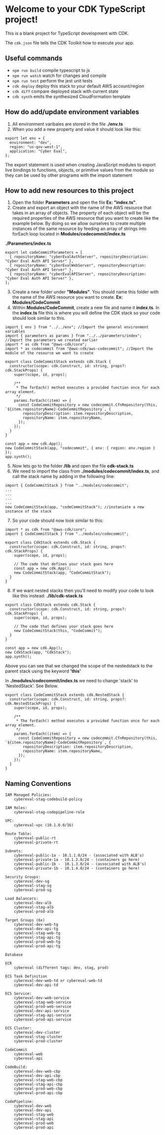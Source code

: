 # Welcome to your CDK TypeScript project!

This is a blank project for TypeScript development with CDK.

The `cdk.json` file tells the CDK Toolkit how to execute your app.

## Useful commands

- `npm run build` compile typescript to js
- `npm run watch` watch for changes and compile
- `npm run test` perform the jest unit tests
- `cdk deploy` deploy this stack to your default AWS account/region
- `cdk diff` compare deployed stack with current state
- `cdk synth` emits the synthesized CloudFormation template

## How do add/update environment variables

1. All environment varibales are stored in the file **./env.ts**
2. When you add a new property and value it should look like this:

```
export let env = {
  environment: "dev",
  region: "us-gov-west-1",
  application: "Cyber Eval",
};

```

The export statement is used when creating JavaScript modules to export live bindings to functions, objects, or primitive values from the module so they can be used by other programs with the import statement

## How to add new resources to this project

1.  Open the folder **Parameters** and open the file **Ex: "index.ts"**.
2.  Create and export an object with the name of the AWS resource that takes in an array of objects. The property of each object will be the required properties of the AWS resource that you want to create like the example below. By doing so we allow ourselves to create multiple instances of the same resource by feeding an array of strings into forEach loop located in **Modules/codecommit/index.ts**

**./Parameters/index.ts**

```
export let codeCommitParameters = [
  { repositoryName: "cyberEvalAuthServer", repositoryDescription: "Cyber Eval Auth API Server" },
  { repositoryName: "cyberEvalWebServer", repositoryDescription: "Cyber Eval Auth API Server" },
  { repositoryName: "cyberEvalAPIServer", repositoryDescription: "Cyber Eval Auth API Server" },
];
```

3.  Create a new folder under **"Modules"**. You should name this folder with the name of the AWS resource you want to create. **Ex: Modules/CodeCommit**
4.  Within **Modules/CodeCommit**, create a new file and name it **index.ts**. In the **index.ts** file this is where you will define the CDK stack so your code should look similar to this.

```
import { env } from "../../env"; //Import the general environment variables
import { parameters as params } from "../../parameters/index"; //Import the parameters we created earlier
import * as cdk from "@aws-cdk/core";
import * as codecommit from "@aws-cdk/aws-codecommit"; //Import the module of the resource we want to create

export class CodeCommitStack extends cdk.Stack {
  constructor(scope: cdk.Construct, id: string, props?: cdk.StackProps) {
    super(scope, id, props);

    /**
     * The forEach() method executes a provided function once for each array element.
     */
    params.forEach((item) => {
      const CodeCommitRepository = new codecommit.CfnRepository(this, `${item.repositoryName}-CodeCommitRepository`, {
        repositoryDescription: item.repositoryDescription,
        repositoryName: item.repositoryName,
      });
    });
  }
}

const app = new cdk.App();
new CodeCommitStack(app, "codecommit", { env: { region: env.region } });
app.synth();
```

5. Now lets go to the folder **/lib** and open the file **cdk-stack.ts**
6. We need to import the class from **./modules/codecommit/index.ts**, and call the stack name by adding in the following line:

```
import { CodeCommitStack } from "../modules/codecommit";
...
...
...
...
new CodeCommitStack(app, "codeCommitStack"); //instaniate a new instance of the stack

```

7. So your code should now look similar to this:

```
import * as cdk from "@aws-cdk/core";
import { CodeCommitStack } from "../modules/codecommit";

export class CdkStack extends cdk.Stack {
  constructor(scope: cdk.Construct, id: string, props?: cdk.StackProps) {
    super(scope, id, props);

    // The code that defines your stack goes here
    const app = new cdk.App();
    new CodeCommitStack(app, "CodeCommitStack");
  }
}

```

8. If we want nested stacks then you'll need to modify your code to look like this instead:
   **./lib/cdk-stack.ts**

```
export class CdkStack extends cdk.Stack {
  constructor(scope: cdk.Construct, id: string, props?: cdk.StackProps) {
    super(scope, id, props);

    // The code that defines your stack goes here
    new CodeCommitStack(this, "CodeCommit");
  }
}

const app = new cdk.App();
new CdkStack(app, "CdkStack");
app.synth();
```

Above you can see that we changed the scope of the nestedstack to the parent stack using the keyword **'this'**

In **./modules/codecommit/index.ts** we need to change 'stack' to 'NestedStack'. See Below.

```
export class CodeCommitStack extends cdk.NestedStack {
  constructor(scope: cdk.Construct, id: string, props?: cdk.NestedStackProps) {
    super(scope, id, props);

    /**
     * The forEach() method executes a provided function once for each array element.
     */
    params.forEach((item) => {
      const CodeCommitRepository = new codecommit.CfnRepository(this, `${item.repositoryName}-CodeCommitRepository`, {
        repositoryDescription: item.repositoryDescription,
        repositoryName: item.repositoryName,
      });
    });
  }
}
```

## Naming Conventions

```
IAM Managed Policies:
    cybereval-stag-codebuild-policy

IAM Roles:
    cybereval-stag-codepipeline-role

VPC:
    cybereval-vpc (10.1.0.0/16)

Route Table:
    cybereval-public-rt
    cybereval-private-rt

Subnets:
    cybereval-public-1a - 10.1.1.0/24 - (associated with ALB's)
    cybereval-private-1a - 10.1.2.0/24 - (containers go here)
    cybereval-public-1b -  10.1.3.0/24 - (associated with ALB's)
    cybereval-private-1b - 10.1.4.0/24 - (containers go here)

Security Groups:
    cybereval-dev-sg
    cybereval-stag-sg
    cybereval-prod-sg

Load Balancers:
    cybereval-dev-alb
    cybereval-stag-alb
    cybereval-prod-alb

Target Groups (6x)
    cybereval-dev-web-tg
    cybereval-dev-api-tg
    cybereval-stag-web-tg
    cybereval-stag-api-tg
    cybereval-prod-web-tg
    cybereval-prod-api-tg

Database

ECR
    cybereval (different tags: dev, stag, prod)

ECS Task Definition
    cybereval-dev-web-td or cybereval-web-td
    cybereval-dev-api-td

ECS Service:
    cybereval-dev-web-service
    cybereval-stag-web-service
    cybereval-prod-web-service
    cybereval-dev-api-service
    cybereval-stag-api-service
    cybereval-prod-api-service

ECS Cluster:
    cybereval-dev-cluster
    cybereval-stag-cluster
    cybereval-prod-cluster

CodeCommit
    cybereval-web
    cybereval-api

CodeBuild:
    cybereval-dev-web-cbp
    cybereval-dev-api-cbp
    cybereval-stag-web-cbp
    cybereval-stag-api-cbp
    cybereval-prod-web-cbp
    cybereval-prod-api-cbp

CodePipeline:
    cybereval-dev-web
    cybereval-dev-api
    cybereval-stag-web
    cybereval-stag-api
    cybereval-prod-web
    cybereval-prod-api
```
